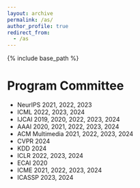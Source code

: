 ```yaml
---
layout: archive
permalink: /as/
author_profile: true
redirect_from:
  - /as
---
```

<!-- Google tag (gtag.js) -->
<script async src="https://www.googletagmanager.com/gtag/js?id=G-T0S164QJL9"></script>
<script>
  window.dataLayer = window.dataLayer || [];
  function gtag(){dataLayer.push(arguments);}
  gtag('js', new Date());

  gtag('config', 'G-T0S164QJL9');
</script>
{% include base_path %}

Program Committee
======
* NeurIPS 2021, 2022, 2023
* ICML 2022, 2023, 2024
* IJCAI 2019, 2020, 2022, 2023, 2024
* AAAI 2020, 2021, 2022, 2023, 2024
* ACM Multimedia 2021, 2022, 2023, 2024
* CVPR 2024
* KDD 2024
* ICLR 2022, 2023, 2024
* ECAI 2020
* ICME 2021, 2022, 2023, 2024
* ICASSP 2023, 2024
